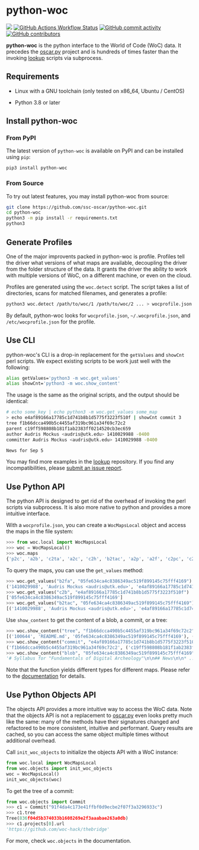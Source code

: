 # python-woc

<a href="https://codecov.io/gh/ssc-oscar/python-woc" ><img src="https://codecov.io/gh/ssc-oscar/python-woc/graph/badge.svg?token=WW7XM2YYAU"/></a> <a href="https://github.c om/ssc-oscar/python-woc/actions" ><img alt="GitHub Actions Workflow Status" src="https://img.shields.io/github/actions/workflow/status/ssc-oscar/python-woc/test.yml?logo=github"/></a> <a href="https://github.com/ssc-oscar/python-woc/commits"><img alt="GitHub commit activity" src="https://img.shields.io/github/commit-activity/y/ssc-oscar/python-woc?logo=github"/></a> <a href="https://github.com/ssc-oscar/python-woc/contributors"><img alt="GitHub contributors" src="https://img.shields.io/github/contributors-anon/ssc-oscar/python-woc?logo=github&color=%23ffd664"/></a>

**python-woc** is the python interface to the World of Code (WoC) data.
It precedes the [oscar.py](https://ssc-oscar.github.io/oscar.py) project and is hundreds of times faster than the invoking [lookup](https://github.com/ssc-oscar/lookup) scripts via subprocess.

## Requirements

- Linux with a GNU toolchain (only tested on x86_64, Ubuntu / CentOS)

- Python 3.8 or later

## Install python-woc

### From PyPI

The latest version of `python-woc` is available on PyPI and can be installed using `pip`:

```bash
pip3 install python-woc
```

### From Source

To try out latest features, you may install python-woc from source:

```bash
git clone https://github.com/ssc-oscar/python-woc.git
cd python-woc
python3 -m pip install -r requirements.txt
python3
```

## Generate Profiles

One of the major improvents packed in python-woc is profile. Profiles tell the driver what versions of what maps are available, decoupling the driver from the folder structure of the data. It grants the driver the ability to work with multiple versions of WoC, on a different machine, or even on the cloud.

Profiles are generated using the `woc.detect` script. The script takes a list of directories, scans for matched filenames, and generates a profile:

```bash
python3 woc.detect /path/to/woc/1 /path/to/woc/2 ... > wocprofile.json
```

By default, python-woc looks for `wocprofile.json`, `~/.wocprofile.json`, and `/etc/wocprofile.json` for the profile. 

## Use CLI

python-woc's CLI is a drop-in replacement for the `getValues` and `showCnt` perl scripts. We expect existing scripts to be work just well with the following:

```bash
alias getValues='python3 -m woc.get_values'
alias showCnt='python3 -m woc.show_content'
```

The usage is the same as the original scripts, and the output should be identical:

```bash
# echo some_key | echo python3 -m woc.get_values some_map
> echo e4af89166a17785c1d741b8b1d5775f3223f510f | showCnt commit 3
tree f1b66dcca490b5c4455af319bc961a34f69c72c2
parent c19ff598808b181f1ab2383ff0214520cb3ec659
author Audris Mockus <audris@utk.edu> 1410029988 -0400
committer Audris Mockus <audris@utk.edu> 1410029988 -0400

News for Sep 5
```

You may find more examples in the [lookup](https://github.com/ssc-oscar/lookup#ov-readme) repository.
If you find any incompatibilities, please [submit an issue report](https://github.com/ssc-oscar/python-woc/issues/new).

## Use Python API

The python API is designed to get rid of the overhead of invoking the perl scripts via subprocess. It is also more native to python and provides a more intuitive interface.

With a `wocprofile.json`, you can create a `WocMapsLocal` object and access the maps in the file system:

```python
>>> from woc.local import WocMapsLocal
>>> woc = WocMapsLocal()
>>> woc.maps
{'p2c', 'a2b', 'c2ta', 'a2c', 'c2h', 'b2tac', 'a2p', 'a2f', 'c2pc', 'c2dat', 'b2c', 'P2p', 'P2c', 'c2b', 'f2b', 'b2f', 'c2p', 'P2A', 'b2fa', 'c2f', 'p2P', 'f2a', 'p2a', 'c2cc', 'f2c', 'c2r', 'b2P'}
```

To query the maps, you can use the `get_values` method:

```python
>>> woc.get_values("b2fa", "05fe634ca4c8386349ac519f899145c75fff4169")
('1410029988', 'Audris Mockus <audris@utk.edu>', 'e4af89166a17785c1d741b8b1d5775f3223f510f')
>>> woc.get_values("c2b", "e4af89166a17785c1d741b8b1d5775f3223f510f")
['05fe634ca4c8386349ac519f899145c75fff4169']
>>> woc.get_values("b2tac", "05fe634ca4c8386349ac519f899145c75fff4169")
[('1410029988', 'Audris Mockus <audris@utk.edu>', 'e4af89166a17785c1d741b8b1d5775f3223f510f')]
```

Use `show_content` to get the content of a blob, a commit, or a tree:

```python
>>> woc.show_content("tree", "f1b66dcca490b5c4455af319bc961a34f69c72c2")
[('100644', 'README.md', '05fe634ca4c8386349ac519f899145c75fff4169'), ('100644', 'course.pdf', 'dfcd0359bfb5140b096f69d5fad3c7066f101389')]
>>> woc.show_content("commit", "e4af89166a17785c1d741b8b1d5775f3223f510f")
('f1b66dcca490b5c4455af319bc961a34f69c72c2', ('c19ff598808b181f1ab2383ff0214520cb3ec659',), ('Audris Mockus <audris@utk.edu>', '1410029988', '-0400'), ('Audris Mockus <audris@utk.edu>', '1410029988', '-0400'), 'News for Sep 5')
>>> woc.show_content("blob", "05fe634ca4c8386349ac519f899145c75fff4169")
'# Syllabus for "Fundamentals of Digital Archeology"\n\n## News\n\n* ...'
```

Note that the function yields different types for different maps. Please refer to the [documentation](https://ssc-oscar.github.io/python-woc) for details.

## Use Python Objects API

The objects API provides a more intuitive way to access the WoC data. 
Note that the objects API is not a replacement to [oscar.py](https://ssc-oscar.github.io/oscar.py) even looks pretty much like the same: many of the methods have their signatures changed and refactored to be more consistent, intuitive and performant. Query results are cached, so you can access the same object multiple times without additional overhead. 

Call `init_woc_objects` to initialize the objects API with a WoC instance:

```python
from woc.local import WocMapsLocal
from woc.objects import init_woc_objects
woc = WocMapsLocal()
init_woc_objects(woc)
```

To get the tree of a commit:

```python
from woc.objects import Commit
>>> c1 = Commit("91f4da4c173e41ffbf0d9ecbe2f07f3a3296933c")
>>> c1.tree
Tree(836f04d5b374033b1608269e2f3aaabae263a0db)
>>> c1.projects[0].url
'https://github.com/woc-hack/thebridge'
```

For more, check `woc.objects` in the documentation.
